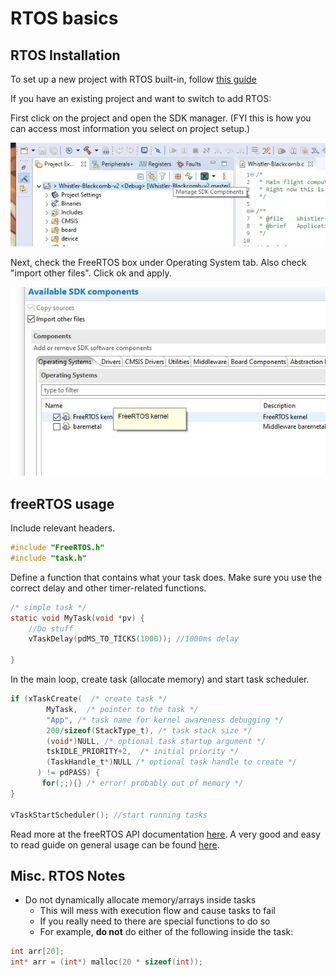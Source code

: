 # RTOS basics

## RTOS Installation

To set up a new project with RTOS built-in, follow [this guide](https://community.nxp.com/t5/Kinetis-Software-Development-Kit/How-to-create-an-FreeRTOS-project-with-MCUXpresso-IDE/ta-p/1107710)

If you have an existing project and want to switch to add RTOS:

First click on the project and open the SDK manager. (FYI this is how you can access most information you select on project setup.)

![](images/2-RTOS-SDKmanager.jpg)

Next, check the FreeRTOS box under Operating System tab. Also check "import other files". Click ok and apply.

![](images/2-RTOS-addFreeRTOS.jpg)



## freeRTOS usage

Include relevant headers.

```C
#include "FreeRTOS.h"
#include "task.h"
```

Define a function that contains what your task does. Make sure you use the correct delay and other timer-related functions.

```C
/* simple task */
static void MyTask(void *pv) {
    //Do stuff
   	vTaskDelay(pdMS_TO_TICKS(1000)); //1000ms delay
    
}
```

In the main loop, create task (allocate memory) and start task scheduler.

```C
if (xTaskCreate(  /* create task */
        MyTask,  /* pointer to the task */
        "App", /* task name for kernel awareness debugging */
        200/sizeof(StackType_t), /* task stack size */
        (void*)NULL, /* optional task startup argument */
        tskIDLE_PRIORITY+2,  /* initial priority */
        (TaskHandle_t*)NULL /* optional task handle to create */
      ) != pdPASS) {
       for(;;){} /* error! probably out of memory */
}

vTaskStartScheduler(); //start running tasks
```

Read more at the freeRTOS API documentation [here](https://www.freertos.org/a00106.html). A very good and easy to read guide on general usage can be found [here](https://www.freertos.org/fr-content-src/uploads/2018/07/161204_Mastering_the_FreeRTOS_Real_Time_Kernel-A_Hands-On_Tutorial_Guide.pdf). 

## Misc. RTOS Notes
* Do not dynamically allocate memory/arrays inside tasks
  * This will mess with execution flow and cause tasks to fail
  * If you really need to there are special functions to do so
  * For example, **do not** do either of the following inside the task: 
```C
int arr[20];
int* arr = (int*) malloc(20 * sizeof(int));
```
